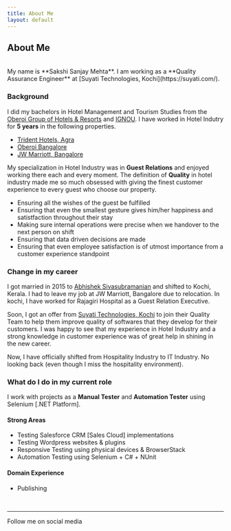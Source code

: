 ```yaml
---
title: About Me
layout: default
---
```


## About Me

<br/>
My name is **Sakshi Sanjay Mehta**. I am working as a **Quality Assurance Engineer** at [Suyati Technologies, Kochi](https://suyati.com/).

### Background

I did my bachelors in Hotel Management and Tourism Studies from the [Oberoi Group of Hotels & Resorts](https://www.oberoihotels.com/) and [IGNOU](http://www.ignou.ac.in/). I have worked in Hotel Indutry for **5 years** in the following properties.

- [Trident Hotels, Agra](https://www.tridenthotels.com/hotels-in-agra/hotel-location)
- [Oberoi Bangalore](https://www.oberoihotels.com/hotels-in-bengaluru/)
- [JW Marriott, Bangalore](https://www.marriott.com/hotels/travel/blrjw-jw-marriott-hotel-bengaluru/)

My specialization in Hotel Industry was in **Guest Relations** and enjoyed working there each and every moment. The definition of **Quality** in hotel industry made me so much obsessed with giving the finest customer experience to every guest who choose our property.

- Ensuring all the wishes of the guest be fulfilled
- Ensuring that even the smallest gesture gives him/her happiness and satistfaction throughout their stay
- Making sure internal operations were precise when we handover to the next person on shift
- Ensuring that data driven decisions are made
- Ensuring that even employee satisfaction is of utmost importance from a customer experience standpoint

### Change in my career

I got married in 2015 to [Abhishek Sivasubramanian](https://abhisheksubbu.github.io) and shifted to Kochi, Kerala. I had to leave my job at JW Marriott, Bangalore due to relocation. In kochi, I have worked for Rajagiri Hospital as a Guest Relation Executive.

Soon, I got an offer from [Suyati Technologies, Kochi](https://suyati.com/) to join their Quality Team to help them improve quality of softwares that they develop for their customers. I was happy to see that my experience in Hotel Industry and a strong knowledge in customer experience was of great help in shining in the new career.

Now, I have officially shifted from Hospitality Industry to IT Industry. No looking back (even though I miss the hospitality environment).

### What do I do in my current role

I work with projects as a **Manual Tester** and **Automation Tester** using Selenium [.NET Platform].

#### Strong Areas

- Testing Salesforce CRM [Sales Cloud] implementations
- Testing Wordpress websites & plugins
- Responsive Testing using physical devices & BrowserStack
- Automation Testing using Selenium + C# + NUnit

#### Domain Experience

- Publishing

<br/>
<hr/>
<p>Follow me on social media 
    <a href="https://www.facebook.com/sakshi.mehta.522"><i class="fa fa-facebook-square fa-lg" aria-hidden="true"></i></a>
    <a href="https://twitter.com/sakshisanjay191"><i class="fa fa-twitter-square fa-lg" aria-hidden="true"></i></a>
    <a href="https://www.linkedin.com/in/sakshi-mehta-50a6a4a9/"><i class="fa fa-linkedin-square fa-lg" aria-hidden="true"></i></a></p>
